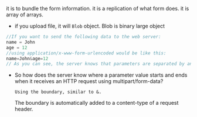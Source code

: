 it is to bundle the form information. it is a replication of what form does. it is array of arrays.

- if you upload file, it will `Blob` object. Blob is binary large object

```js
//If you want to send the following data to the web server:
name = John
age = 12
//using application/x-www-form-urlencoded would be like this:
name=John&age=12
// As you can see, the server knows that parameters are separated by an ampersand &. If & is required for a parameter value then it must be encoded.
```

- So how does the server know where a parameter value starts and ends when it receives an HTTP request using multipart/form-data?

      Using the boundary, similar to &.

  The boundary is automatically added to a content-type of a request header.
